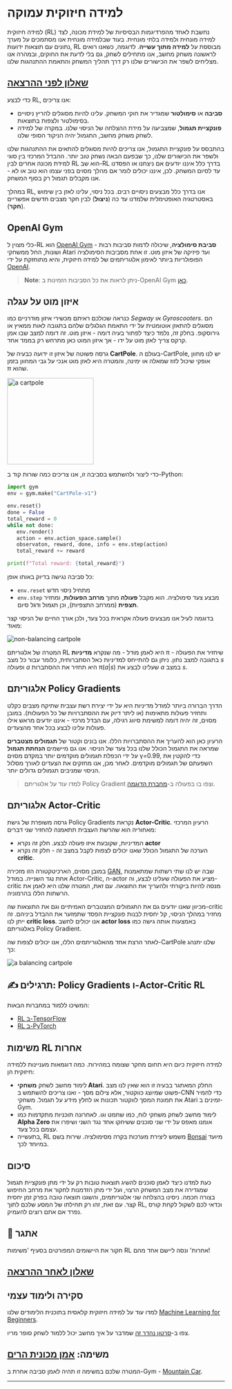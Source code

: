 <!--
CO_OP_TRANSLATOR_METADATA:
{
  "original_hash": "04395657fc01648f8f70484d0e55ab67",
  "translation_date": "2025-09-23T10:16:08+00:00",
  "source_file": "lessons/6-Other/22-DeepRL/README.md",
  "language_code": "he"
}
-->
# למידה חיזוקית עמוקה

למידה חיזוקית (RL) נחשבת לאחד מהפרדיגמות הבסיסיות של למידת מכונה, לצד למידה מונחית ולמידה בלתי מונחית. בעוד שבלמידה מונחית אנו מסתמכים על מערך נתונים עם תוצאות ידועות, RL מבוססת על **למידה מתוך עשייה**. לדוגמה, כשאנו רואים לראשונה משחק מחשב, אנו מתחילים לשחק, גם בלי לדעת את החוקים, ובמהרה אנו מצליחים לשפר את הכישורים שלנו רק דרך תהליך המשחק והתאמת ההתנהגות שלנו.

## [שאלון לפני ההרצאה](https://ff-quizzes.netlify.app/en/ai/quiz/43)

כדי לבצע RL, אנו צריכים:

* **סביבה** או **סימולטור** שמגדיר את חוקי המשחק. עלינו להיות מסוגלים להריץ ניסויים בסימולטור ולצפות בתוצאות.
* **פונקציית תגמול**, שמצביעה על מידת ההצלחה של הניסוי שלנו. במקרה של למידה לשחק משחק מחשב, התגמול יהיה הניקוד הסופי שלנו.

בהתבסס על פונקציית התגמול, אנו צריכים להיות מסוגלים להתאים את ההתנהגות שלנו ולשפר את הכישורים שלנו, כך שבפעם הבאה נשחק טוב יותר. ההבדל המרכזי בין סוגי למידת מכונה אחרים לבין RL הוא שב-RL בדרך כלל איננו יודעים אם ניצחנו או הפסדנו עד לסיום המשחק. לכן, איננו יכולים לומר אם מהלך מסוים בפני עצמו הוא טוב או לא - אנו מקבלים תגמול רק בסוף המשחק.

במהלך RL, אנו בדרך כלל מבצעים ניסויים רבים. בכל ניסוי, עלינו לאזן בין שימוש באסטרטגיה האופטימלית שלמדנו עד כה (**ניצול**) לבין חקר מצבים חדשים אפשריים (**חקר**).

## OpenAI Gym

כלי מצוין ל-RL הוא [OpenAI Gym](https://gym.openai.com/) - **סביבת סימולציה**, שיכולה לדמות סביבות רבות ושונות, החל ממשחקי Atari ועד פיזיקה של איזון מוט. זו אחת מסביבות הסימולציה הפופולריות ביותר לאימון אלגוריתמים של למידה חיזוקית, והיא מתוחזקת על ידי [OpenAI](https://openai.com/).

> **Note**: ניתן לראות את כל הסביבות הזמינות ב-OpenAI Gym [כאן](https://gym.openai.com/envs/#classic_control).

## איזון מוט על עגלה

כנראה שכולכם ראיתם מכשירי איזון מודרניים כמו *Segway* או *Gyroscooters*. הם מסוגלים להתאזן אוטומטית על ידי התאמת הגלגלים שלהם בתגובה לאות ממאיץ או גירוסקופ. בחלק זה, נלמד כיצד לפתור בעיה דומה - איזון מוט. זה דומה למצב שבו אמן קרקס צריך לאזן מוט על ידו - אך איזון המוט כאן מתרחש רק בממד אחד.

גרסה פשוטה של איזון זו ידועה כבעיה של **CartPole**. בעולם ה-CartPole, יש לנו מחוון אופקי שיכול לזוז שמאלה או ימינה, והמטרה היא לאזן מוט אנכי על גבי המחוון בזמן שהוא זז.

<img alt="a cartpole" src="images/cartpole.png" width="200"/>

כדי ליצור ולהשתמש בסביבה זו, אנו צריכים כמה שורות קוד ב-Python:

```python
import gym
env = gym.make("CartPole-v1")

env.reset()
done = False
total_reward = 0
while not done:
   env.render()
   action = env.action_space.sample()
   observaton, reward, done, info = env.step(action)
   total_reward += reward

print(f"Total reward: {total_reward}")
```

כל סביבה נגישה בדיוק באותו אופן:
* `env.reset` מתחיל ניסוי חדש
* `env.step` מבצע צעד סימולציה. הוא מקבל **פעולה** מתוך **מרחב הפעולות**, ומחזיר **תצפית** (ממרחב התצפיות), וכן תגמול ודגל סיום.

בדוגמה לעיל אנו מבצעים פעולה אקראית בכל צעד, ולכן אורך החיים של הניסוי קצר מאוד:

![non-balancing cartpole](../../../../../lessons/6-Other/22-DeepRL/images/cartpole-nobalance.gif)

המטרה של אלגוריתם RL היא לאמן מודל - מה שנקרא **מדיניות** &pi; - שיחזיר את הפעולה בתגובה למצב נתון. ניתן גם להתייחס למדיניות כאל הסתברותית, כלומר עבור כל מצב *s* ופעולה *a* היא תחזיר את ההסתברות &pi;(*a*|*s*) שעלינו לבצע את *a* במצב *s*.

## אלגוריתם Policy Gradients

הדרך הברורה ביותר למודל מדיניות היא על ידי יצירת רשת עצבית שתיקח מצבים כקלט ותחזיר פעולות מתאימות (או ליתר דיוק את ההסתברויות של כל הפעולות). במובן מסוים, זה יהיה דומה למשימת סיווג רגילה, עם הבדל מרכזי - איננו יודעים מראש אילו פעולות עלינו לבצע בכל אחד מהצעדים.

הרעיון כאן הוא להעריך את ההסתברויות הללו. אנו בונים וקטור של **תגמולים מצטברים** שמראה את התגמול הכולל שלנו בכל צעד של הניסוי. אנו גם מיישמים **הנחתת תגמול** על ידי הכפלת תגמולים מוקדמים יותר במקדם מסוים &gamma;=0.99, כדי להקטין את השפעתם של תגמולים מוקדמים. לאחר מכן, אנו מחזקים את הצעדים לאורך מסלול הניסוי שמניבים תגמולים גדולים יותר.

> למדו עוד על אלגוריתם Policy Gradient וצפו בו בפעולה ב-[מחברת הדוגמה](CartPole-RL-TF.ipynb).

## אלגוריתם Actor-Critic

גרסה משופרת של גישת Policy Gradients נקראת **Actor-Critic**. הרעיון המרכזי מאחוריה הוא שהרשת העצבית תתאמנה להחזיר שני דברים:

* המדיניות, שקובעת איזו פעולה לבצע. חלק זה נקרא **actor**
* הערכה של התגמול הכולל שאנו יכולים לצפות לקבל במצב זה - חלק זה נקרא **critic**.

במובן מסוים, הארכיטקטורה הזו מזכירה [GAN](../../4-ComputerVision/10-GANs/README.md), שבה יש לנו שתי רשתות שמתאמנות אחת נגד השנייה. במודל Actor-Critic, ה-actor מציע את הפעולה שעלינו לבצע, וה-critic מנסה להיות ביקורתי ולהעריך את התוצאה. עם זאת, המטרה שלנו היא לאמן את הרשתות הללו בהרמוניה.

מכיוון שאנו יודעים גם את התגמולים המצטברים האמיתיים וגם את התוצאות שה-critic מחזיר במהלך הניסוי, קל יחסית לבנות פונקציית הפסד שתמזער את ההבדל ביניהם. זה ייתן לנו **critic loss**. אנו יכולים לחשב **actor loss** באמצעות אותה גישה כמו באלגוריתם Policy Gradient.

לאחר הרצת אחד מהאלגוריתמים הללו, אנו יכולים לצפות שה-CartPole שלנו יתנהג כך:

![a balancing cartpole](../../../../../lessons/6-Other/22-DeepRL/images/cartpole-balance.gif)

## ✍️ תרגילים: Policy Gradients ו-Actor-Critic RL

המשיכו ללמוד במחברות הבאות:

* [RL ב-TensorFlow](CartPole-RL-TF.ipynb)
* [RL ב-PyTorch](CartPole-RL-PyTorch.ipynb)

## משימות RL אחרות

למידה חיזוקית כיום היא תחום מחקר שצומח במהירות. כמה דוגמאות מעניינות ללמידה חיזוקית הן:

* לימוד מחשב לשחק **משחקי Atari**. החלק המאתגר בבעיה זו הוא שאין לנו מצב פשוט שמיוצג כווקטור, אלא צילום מסך - ואנו צריכים להשתמש ב-CNN כדי להמיר את תמונת המסך לווקטור תכונות או לחלץ מידע על תגמול. משחקי Atari זמינים ב-Gym.
* לימוד מחשב לשחק משחקי לוח, כמו שחמט וגו. לאחרונה תוכניות מתקדמות כמו **Alpha Zero** אומנו מאפס על ידי שני סוכנים ששיחקו אחד נגד השני ושיפרו את עצמם בכל צעד.
* בתעשייה, RL משמש ליצירת מערכות בקרה מסימולציה. שירות בשם [Bonsai](https://azure.microsoft.com/services/project-bonsai/?WT.mc_id=academic-77998-cacaste) מיועד במיוחד לכך.

## סיכום

כעת למדנו כיצד לאמן סוכנים להשיג תוצאות טובות רק על ידי מתן פונקציית תגמול שמגדירה את מצב המשחק הרצוי, ועל ידי מתן הזדמנות לחקור את מרחב החיפוש בצורה חכמה. ניסינו בהצלחה שני אלגוריתמים, והשגנו תוצאה טובה בפרק זמן יחסית קצר. עם זאת, זהו רק תחילתו של המסע שלכם לתוך RL, וכדאי לכם לשקול לקחת קורס נפרד אם אתם רוצים להעמיק.

## 🚀 אתגר

חקור את היישומים המפורטים בסעיף 'משימות RL אחרות' ונסה ליישם אחד מהם!

## [שאלון לאחר ההרצאה](https://ff-quizzes.netlify.app/en/ai/quiz/44)

## סקירה ולימוד עצמי

למדו עוד על למידה חיזוקית קלאסית בתוכנית הלימודים שלנו [Machine Learning for Beginners](https://github.com/microsoft/ML-For-Beginners/blob/main/8-Reinforcement/README.md).

צפו ב-[סרטון נהדר זה](https://www.youtube.com/watch?v=qv6UVOQ0F44) שמדבר על איך מחשב יכול ללמוד לשחק סופר מריו.

## משימה: [אמן מכונית הרים](lab/README.md)

המטרה שלכם במשימה זו תהיה לאמן סביבה אחרת ב-Gym - [Mountain Car](https://www.gymlibrary.ml/environments/classic_control/mountain_car/).

---

